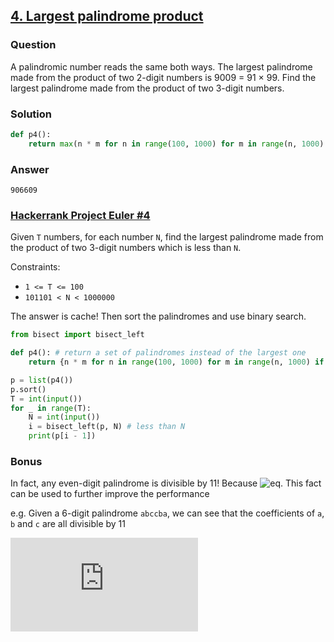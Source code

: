 
## **[4. Largest palindrome product](https://projecteuler.net/problem=4)**

### Question
A palindromic number reads the same both ways. The largest palindrome made from the product of two 2-digit numbers is 9009 = 91 × 99.
Find the largest palindrome made from the product of two 3-digit numbers.

### Solution
```python
def p4():
    return max(n * m for n in range(100, 1000) for m in range(n, 1000) if str(n * m) == str(n * m)[::-1])
```

### Answer 
`906609`

### [Hackerrank Project Euler #4](https://www.hackerrank.com/contests/projecteuler/challenges/euler004/problem) 
Given `T` numbers, for each number `N`, find the largest palindrome made from the product of two 3-digit numbers which is less than `N`.

Constraints:
- `1 <= T <= 100`
- `101101 < N < 1000000`

The answer is cache! Then sort the palindromes and use binary search.

```python
from bisect import bisect_left

def p4(): # return a set of palindromes instead of the largest one
    return {n * m for n in range(100, 1000) for m in range(n, 1000) if n * m >= 101101 and str(n * m) == str(n * m)[::-1]}

p = list(p4())
p.sort()
T = int(input())
for _ in range(T):
    N = int(input())
    i = bisect_left(p, N) # less than N
    print(p[i - 1]) 
```

### Bonus
In fact, any even-digit palindrome is divisible by 11! Because ![eq](https://latex.codecogs.com/gif.latex?10^k&space;&space;\texttt{mod}&space;&space;11&space;=&space;(-1)^k). This fact can be used to further improve the performance 


e.g. Given a 6-digit palindrome `abccba`, we can see that the coefficients of `a`, `b` and `c` are all divisible by 11

![eq](https://latex.codecogs.com/gif.latex?%5Cdpi%7B100%7D%20abccba%20%3D%20%2810%5E5&plus;10%5E0%29%5Ccdot%20a&plus;%2810%5E4&plus;10%5E1%29%5Ccdot%20b%20&plus;%20%2810%5E3&plus;10%5E2%29%5Ccdot%20c)

